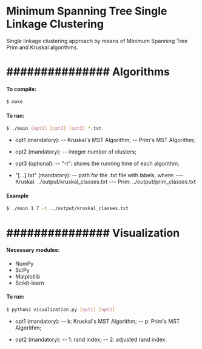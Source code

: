 # Minimum Spanning Tree Single Linkage Clustering

Single linkage clustering approach by means of Minimum Spanning Tree Prim and Kruskal algorithms. 
# ############### Algorithms

#### To compile:

```sh
$ make
```

#### To run:

```sh
$ ./main [opt1] [opt2] [opt3] *.txt
```

- opt1 (mandatory):
-- Kruskal's MST Algorithm;
-- Prim's MST Algorithm;

- opt2 (mandatory):
-- integer number of clusters;
            
- opt3 (optional):
-- "-t": shows the running time of each algorithm;
                  
- "[...].txt" (mandatory):
-- path for the .txt file with labels, where:
--- Kruskal: ../output/kruskal_classes.txt
--- Prim: ../output/prim_classes.txt 

#### Example

```sh
$ ./main 1 7 -t ../output/kruskal_classes.txt
```

# ############### Visualization

#### Necessary modules:

- NumPy
- SciPy
- Matplotlib
- Scikit-learn

#### To run:

```sh
$ python3 visualization.py [opt1] [opt2]
```

- opt1 (mandatory):
-- k: Kruskal's MST Algorithm;
-- p: Prim's MST Algorithm;

- opt2 (mandatory):
-- 1: rand index;
-- 2: adjusted rand index.

